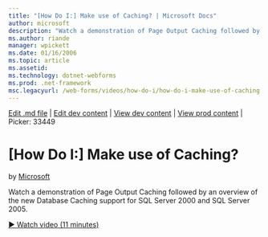 ```yaml
---
title: "[How Do I:] Make use of Caching? | Microsoft Docs"
author: microsoft
description: "Watch a demonstration of Page Output Caching followed by an overview of the new Database Caching support for SQL Server 2000 and SQL Server 2005."
ms.author: riande
manager: wpickett
ms.date: 01/16/2006
ms.topic: article
ms.assetid: 
ms.technology: dotnet-webforms
ms.prod: .net-framework
msc.legacyurl: /web-forms/videos/how-do-i/how-do-i-make-use-of-caching
---
```

[Edit .md file](C:\Projects\msc\dev\Msc.Www\Web.ASP\App_Data\github\web-forms\videos\how-do-i\how-do-i-make-use-of-caching.md) | [Edit dev content](http://www.aspdev.net/umbraco#/content/content/edit/26426) | [View dev content](http://docs.aspdev.net/tutorials/web-forms/videos/how-do-i/how-do-i-make-use-of-caching.html) | [View prod content](http://www.asp.net/web-forms/videos/how-do-i/how-do-i-make-use-of-caching) | Picker: 33449

[How Do I:] Make use of Caching?
====================
by [Microsoft](https://github.com/microsoft)

Watch a demonstration of Page Output Caching followed by an overview of the new Database Caching support for SQL Server 2000 and SQL Server 2005.

[&#9654; Watch video (11 minutes)](https://channel9.msdn.com/Blogs/ASP-NET-Site-Videos/how-do-i-make-use-of-caching)
